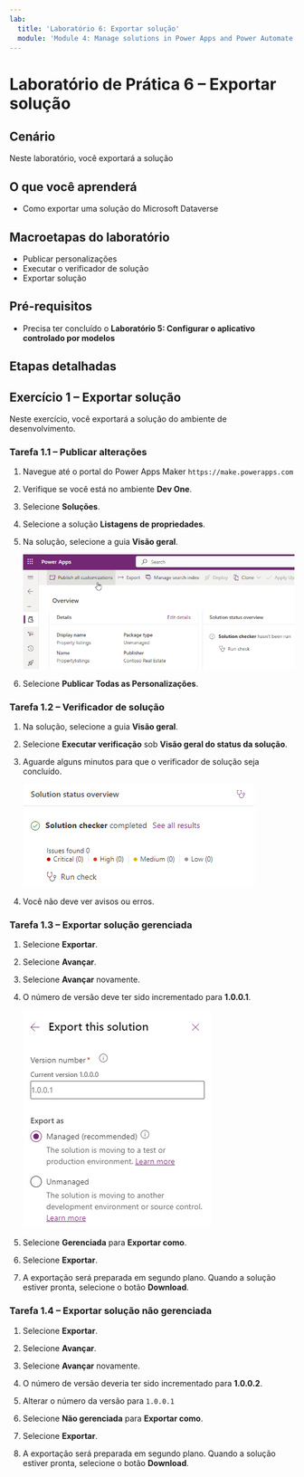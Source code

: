 ```yaml
---
lab:
  title: 'Laboratório 6: Exportar solução'
  module: 'Module 4: Manage solutions in Power Apps and Power Automate'
---
```


# Laboratório de Prática 6 – Exportar solução

## Cenário

Neste laboratório, você exportará a solução

## O que você aprenderá

- Como exportar uma solução do Microsoft Dataverse

## Macroetapas do laboratório

- Publicar personalizações
- Executar o verificador de solução
- Exportar solução
  
## Pré-requisitos

- Precisa ter concluído o **Laboratório 5: Configurar o aplicativo controlado por modelos**

## Etapas detalhadas

## Exercício 1 – Exportar solução

Neste exercício, você exportará a solução do ambiente de desenvolvimento.

### Tarefa 1.1 – Publicar alterações

1. Navegue até o portal do Power Apps Maker `https://make.powerapps.com`

1. Verifique se você está no ambiente **Dev One**.

1. Selecione **Soluções**.

1. Selecione a solução **Listagens de propriedades**.

1. Na solução, selecione a guia **Visão geral**.

    ![Página de visão geral da solução.](../media/solution-overview.png)

1. Selecione **Publicar Todas as Personalizações**.


### Tarefa 1.2 – Verificador de solução

1. Na solução, selecione a guia **Visão geral**.

1. Selecione **Executar verificação** sob **Visão geral do status da solução**.

1. Aguarde alguns minutos para que o verificador de solução seja concluído.

    ![Página de resultados do verificador de solução.](../media/solution-checker.png)

1. Você não deve ver avisos ou erros.


### Tarefa 1.3 – Exportar solução gerenciada

1. Selecione **Exportar**.

1. Selecione **Avançar**.

1. Selecione **Avançar** novamente.

1. O número de versão deve ter sido incrementado para **1.0.0.1**.

    ![Exporte o painel da solução.](../media/export-solution.png)

1. Selecione **Gerenciada** para **Exportar como**.

1. Selecione **Exportar**.

1. A exportação será preparada em segundo plano. Quando a solução estiver pronta, selecione o botão **Download**.


### Tarefa 1.4 – Exportar solução não gerenciada

1. Selecione **Exportar**.

1. Selecione **Avançar**.

1. Selecione **Avançar** novamente.

1. O número de versão deveria ter sido incrementado para **1.0.0.2**.

1. Alterar o número da versão para `1.0.0.1`

1. Selecione **Não gerenciada** para **Exportar como**.

1. Selecione **Exportar**.

1. A exportação será preparada em segundo plano. Quando a solução estiver pronta, selecione o botão **Download**.

